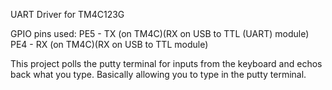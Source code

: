UART Driver for TM4C123G

GPIO pins used:
PE5 - TX (on TM4C)(RX on USB to TTL (UART) module)
PE4 - RX (on TM4C)(RX on USB to TTL module)

This project polls the putty terminal for inputs from the keyboard and echos back what you type. Basically allowing you to type in the putty terminal.
